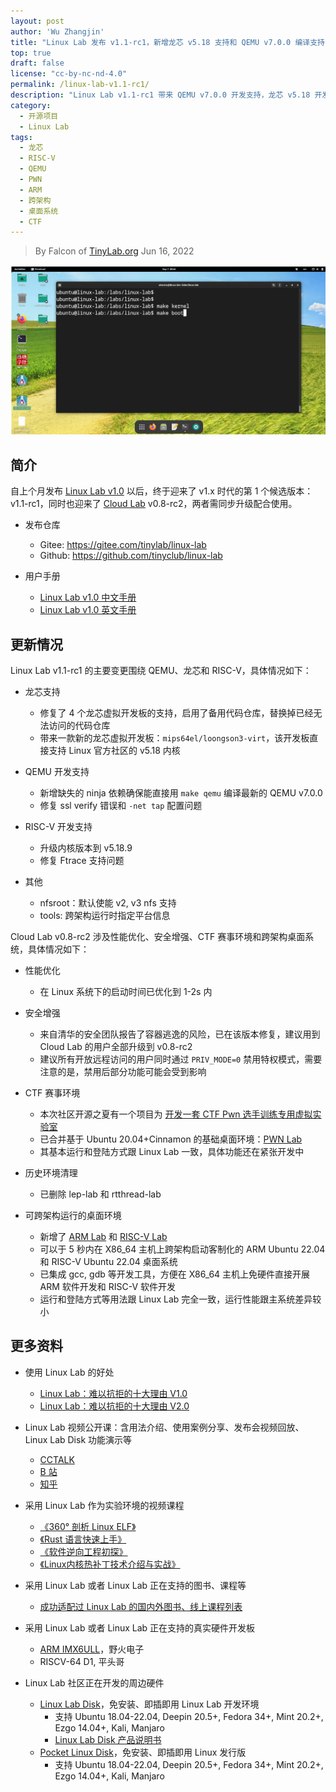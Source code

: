 ```yaml
---
layout: post
author: 'Wu Zhangjin'
title: "Linux Lab 发布 v1.1-rc1，新增龙芯 v5.18 支持和 QEMU v7.0.0 编译支持"
top: true
draft: false
license: "cc-by-nc-nd-4.0"
permalink: /linux-lab-v1.1-rc1/
description: "Linux Lab v1.1-rc1 带来 QEMU v7.0.0 开发支持，龙芯 v5.18 开发支持和 RISC-V v5.18.9 开发支持，另外，Cloud Lab 带来 3 套新的实验环境，PWN Lab, ARM Lab 和 RISC-V Lab。"
category:
  - 开源项目
  - Linux Lab
tags:
  - 龙芯
  - RISC-V
  - QEMU
  - PWN
  - ARM
  - 跨架构
  - 桌面系统
  - CTF
---
```


> By Falcon of [TinyLab.org][1]
> Jun 16, 2022

![Linux Lab Shell](/images/disks/linux-lab-disk-kernel-dev.jpg)

## 简介

自上个月发布 [Linux Lab v1.0](https://tinylab.org/linux-lab-v1.0/) 以后，终于迎来了 v1.x 时代的第 1 个候选版本：v1.1-rc1，同时也迎来了 [Cloud Lab](https://tinylab.org/cloud-lab) v0.8-rc2，两者需同步升级配合使用。

* 发布仓库
    * Gitee: <https://gitee.com/tinylab/linux-lab>
    * Github: <https://github.com/tinyclub/linux-lab>

* 用户手册
    * [Linux Lab v1.0 中文手册](https://tinylab.org/pdfs/linux-lab-v1.0-manual-zh.pdf)
    * [Linux Lab v1.0 英文手册](https://tinylab.org/pdfs/linux-lab-v1.0-manual-en.pdf)

## 更新情况

Linux Lab v1.1-rc1 的主要变更围绕 QEMU、龙芯和 RISC-V，具体情况如下：

* 龙芯支持
    * 修复了 4 个龙芯虚拟开发板的支持，启用了备用代码仓库，替换掉已经无法访问的代码仓库
    * 带来一款新的龙芯虚拟开发板：`mips64el/loongson3-virt`，该开发板直接支持 Linux 官方社区的 v5.18 内核

* QEMU 开发支持
    * 新增缺失的 ninja 依赖确保能直接用 `make qemu` 编译最新的 QEMU v7.0.0
    * 修复 ssl verify 错误和 `-net tap` 配置问题

* RISC-V 开发支持
    * 升级内核版本到 v5.18.9
    * 修复 Ftrace 支持问题

* 其他
    * nfsroot：默认使能 v2, v3 nfs 支持
    * tools: 跨架构运行时指定平台信息

Cloud Lab v0.8-rc2 涉及性能优化、安全增强、CTF 赛事环境和跨架构桌面系统，具体情况如下：

* 性能优化
    * 在 Linux 系统下的启动时间已优化到 1-2s 内

* 安全增强
    * 来自清华的安全团队报告了容器逃逸的风险，已在该版本修复，建议用到 Cloud Lab 的用户全部升级到 v0.8-rc2
    * 建议所有开放远程访问的用户同时通过 `PRIV_MODE=0` 禁用特权模式，需要注意的是，禁用后部分功能可能会受到影响

* CTF 赛事环境
    * 本次社区开源之夏有一个项目为 [开发一套 CTF Pwn 选手训练专用虚拟实验室](https://gitee.com/tinylab/cloud-lab/issues/I56CF0)
    * 已合并基于 Ubuntu 20.04+Cinnamon 的基础桌面环境：[PWN Lab](https://gitee.com/tinylab/pwn-lab)
    * 其基本运行和登陆方式跟 Linux Lab 一致，具体功能还在紧张开发中

* 历史环境清理
    * 已删除 lep-lab 和 rtthread-lab

* 可跨架构运行的桌面环境
    * 新增了 [ARM Lab](https://gitee.com/tinylab/arm-lab) 和 [RISC-V Lab](https://gitee.com/tinylab/riscv-lab)
    * 可以于 5 秒内在 X86_64 主机上跨架构启动客制化的 ARM Ubuntu 22.04 和 RISC-V Ubuntu 22.04 桌面系统
    * 已集成 gcc, gdb 等开发工具，方便在 X86_64 主机上免硬件直接开展 ARM 软件开发和 RISC-V 软件开发
    * 运行和登陆方式等用法跟 Linux Lab 完全一致，运行性能跟主系统差异较小

## 更多资料

* 使用 Linux Lab 的好处
    * [Linux Lab：难以抗拒的十大理由 V1.0](https://tinylab.org/why-linux-lab)
    * [Linux Lab：难以抗拒的十大理由 V2.0](https://tinylab.org/why-linux-lab-v2)

* Linux Lab 视频公开课：含用法介绍、使用案例分享、发布会视频回放、Linux Lab Disk 功能演示等
    * [CCTALK](https://www.cctalk.com/m/group/88948325)
    * [B 站](https://space.bilibili.com/687228362/channel/detail?cid=152574)
    * [知乎](https://www.zhihu.com/people/wuzhangjin)

* 采用 Linux Lab 作为实验环境的视频课程
    * [《360° 剖析 Linux ELF》](https://www.cctalk.com/m/group/88089283)
    * [《Rust 语言快速上手》](https://www.cctalk.com/m/group/89507527)
    * [《软件逆向工程初探》](https://www.cctalk.com/m/group/89626746)
    * [《Linux内核热补丁技术介绍与实战》](https://www.cctalk.com/m/group/89715946)

* 采用 Linux Lab 或者 Linux Lab 正在支持的图书、课程等
    * [成功适配过 Linux Lab 的国内外图书、线上课程列表](https://gitee.com/tinylab/linux-lab/issues/I49VV9)

* 采用 Linux Lab 或者 Linux Lab 正在支持的真实硬件开发板
    * [ARM IMX6ULL](https://shop155917374.taobao.com/)，野火电子
    * RISCV-64 D1, 平头哥

* Linux Lab 社区正在开发的周边硬件
    * [Linux Lab Disk](https://shop155917374.taobao.com/)，免安装、即插即用 Linux Lab 开发环境
        * 支持 Ubuntu 18.04-22.04, Deepin 20.5+, Fedora 34+, Mint 20.2+, Ezgo 14.04+, Kali, Manjaro
        * [Linux Lab Disk 产品说明书](https://tinylab.org/linux-lab-disk)
    * [Pocket Linux Disk](https://shop155917374.taobao.com/)，免安装、即插即用 Linux 发行版
        * 支持 Ubuntu 18.04-22.04, Deepin 20.5+, Fedora 34+, Mint 20.2+, Ezgo 14.04+, Kali, Manjaro

[1]: https://tinylab.org
